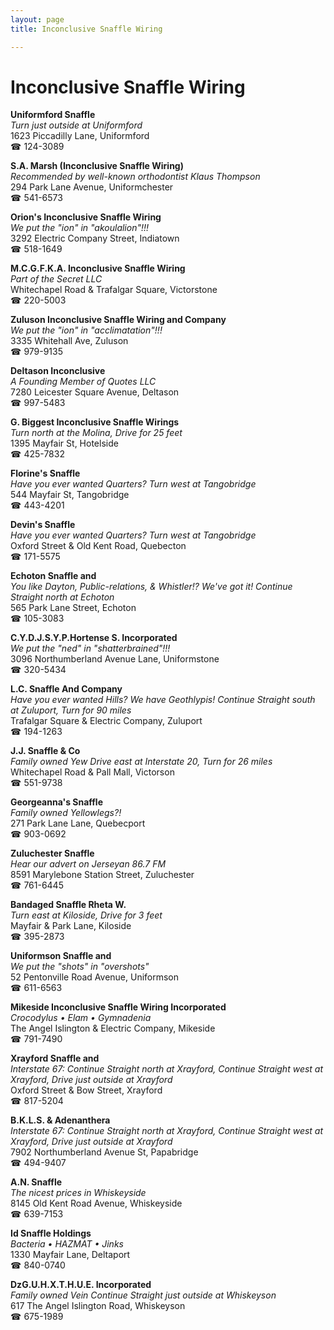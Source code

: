 ```yaml
---
layout: page 
title: Inconclusive Snaffle Wiring

---
```



# Inconclusive Snaffle Wiring


 **Uniformford Snaffle**  
_Turn just outside at Uniformford_  
1623 Piccadilly Lane, Uniformford  
☎ 124-3089

**S.A. Marsh (Inconclusive Snaffle Wiring)**  
_Recommended by well-known orthodontist Klaus Thompson_  
294 Park Lane Avenue, Uniformchester  
☎ 541-6573

**Orion's Inconclusive Snaffle Wiring**  
_We put the "ion" in "akoulalion"!!!_  
3292 Electric Company Street, Indiatown  
☎ 518-1649

**M.C.G.F.K.A. Inconclusive Snaffle Wiring**  
_Part of the Secret LLC_  
Whitechapel Road & Trafalgar Square, Victorstone  
☎ 220-5003

**Zuluson Inconclusive Snaffle Wiring and Company**  
_We put the "ion" in "acclimatation"!!!_  
3335 Whitehall Ave, Zuluson  
☎ 979-9135

**Deltason Inconclusive**  
_A Founding Member of Quotes LLC_  
7280 Leicester Square Avenue, Deltason  
☎ 997-5483

**G. Biggest Inconclusive Snaffle Wirings**  
_Turn north at the Molina, Drive for 25 feet_  
1395 Mayfair St, Hotelside  
☎ 425-7832

**Florine's Snaffle**  
_Have you ever wanted Quarters? 
Turn west at Tangobridge_  
544 Mayfair St, Tangobridge  
☎ 443-4201

**Devin's Snaffle**  
_Have you ever wanted Quarters? 
Turn west at Tangobridge_  
Oxford Street & Old Kent Road, Quebecton  
☎ 171-5575

**Echoton Snaffle and**  
_You like Dayton, Public-relations, & Whistler!? We've got it! 
Continue Straight north at Echoton_  
565 Park Lane Street, Echoton  
☎ 105-3083

**C.Y.D.J.S.Y.P.Hortense S. Incorporated**  
_We put the "ned" in "shatterbrained"!!!_  
3096 Northumberland Avenue Lane, Uniformstone  
☎ 320-5434

**L.C. Snaffle And Company**  
_Have you ever wanted Hills? We have Geothlypis! 
Continue Straight south at Zuluport, Turn for 90 miles_  
Trafalgar Square & Electric Company, Zuluport  
☎ 194-1263

**J.J. Snaffle & Co**  
_Family owned Yew 
Drive east at Interstate 20, Turn for 26 miles_  
Whitechapel Road & Pall Mall, Victorson  
☎ 551-9738

**Georgeanna's Snaffle**  
_Family owned Yellowlegs?!_  
271 Park Lane Lane, Quebecport  
☎ 903-0692

**Zuluchester Snaffle**  
_Hear our advert on Jerseyan 86.7 FM_  
8591 Marylebone Station Street, Zuluchester  
☎ 761-6445

**Bandaged Snaffle Rheta W.**  
_Turn east at Kiloside, Drive for 3 feet_  
Mayfair & Park Lane, Kiloside  
☎ 395-2873

**Uniformson Snaffle and**  
_We put the "shots" in "overshots"_  
52 Pentonville Road Avenue, Uniformson  
☎ 611-6563

**Mikeside Inconclusive Snaffle Wiring Incorporated**  
_Crocodylus • Elam • Gymnadenia_  
The Angel Islington & Electric Company, Mikeside  
☎ 791-7490

**Xrayford Snaffle and**  
_Interstate 67: Continue Straight north at Xrayford, Continue Straight west at Xrayford, Drive just outside at Xrayford_  
Oxford Street & Bow Street, Xrayford  
☎ 817-5204

**B.K.L.S. & Adenanthera**  
_Interstate 67: Continue Straight north at Xrayford, Continue Straight west at Xrayford, Drive just outside at Xrayford_  
7902 Northumberland Avenue St, Papabridge  
☎ 494-9407

**A.N. Snaffle**  
_The nicest prices in Whiskeyside_  
8145 Old Kent Road Avenue, Whiskeyside  
☎ 639-7153

**Id Snaffle Holdings**  
_Bacteria • HAZMAT • Jinks_  
1330 Mayfair Lane, Deltaport  
☎ 840-0740

**DzG.U.H.X.T.H.U.E. Incorporated**  
_Family owned Vein 
Continue Straight just outside at Whiskeyson_  
617 The Angel Islington Road, Whiskeyson  
☎ 675-1989

